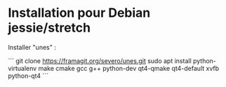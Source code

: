 # Installation pour Debian jessie/stretch

Installer "unes" :

´´´
git clone https://framagit.org/severo/unes.git
sudo apt install python-virtualenv make cmake gcc g++ python-dev qt4-qmake qt4-default xvfb python-qt4
´´´
